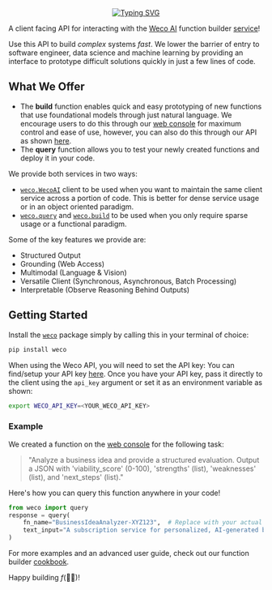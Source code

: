 <div align="center" style="display: flex; align-items: center; justify-content: center;">
  <a href="https://git.io/typing-svg"><img src="https://readme-typing-svg.demolab.com?font=Georgia&size=32&duration=4000&pause=400&color=808080&vCenter=true&multiline=false&width=200&height=50&lines=Weco+Client" alt="Typing SVG" /></a>
</div>

A client facing API for interacting with the [Weco AI](https://www.weco.ai/) function builder [service](https://www.aifunction.com)!

Use this API to build *complex* systems *fast*. We lower the barrier of entry to software engineer, data science and machine learning by providing an interface to prototype difficult solutions quickly in just a few lines of code.

## What We Offer

- The **build** function enables quick and easy prototyping of new functions that use foundational models through just natural language. We encourage users to do this through our [web console](https://www.aifunction.com) for maximum control and ease of use, however, you can also do this through our API as shown [here](cookbook/cookbook.md).
- The **query** function allows you to test your newly created functions and deploy it in your code.

We provide both services in two ways:

- [`weco.WecoAI`](api/client.md) client to be used when you want to maintain the same client service across a portion of code. This is better for dense service usage or in an object oriented paradigm.
- [`weco.query`](api/functional.md) and [`weco.build`](api/functional.md) to be used when you only require sparse usage or a functional paradigm.

Some of the key features we provide are:
- Structured Output
- Grounding (Web Access)
- Multimodal (Language & Vision)
- Versatile Client (Synchronous, Asynchronous, Batch Processing)
- Interpretable (Observe Reasoning Behind Outputs)

## Getting Started

Install the [`weco`](index.md) package simply by calling this in your terminal of choice:
```bash
pip install weco
```

When using the Weco API, you will need to set the API key:
You can find/setup your API key [here](https://www.aifunction.com/account/api-keys). Once you have your API key, pass it directly to the client using the `api_key` argument or set it as an environment variable as shown:
```bash
export WECO_API_KEY=<YOUR_WECO_API_KEY>
```

### Example

We created a function on the [web console](https://www.aifunction.com) for the following task:
> "Analyze a business idea and provide a structured evaluation. Output a JSON with 'viability_score' (0-100), 'strengths' (list), 'weaknesses' (list), and 'next_steps' (list)."

Here's how you can query this function anywhere in your code!
```python
from weco import query
response = query(
    fn_name="BusinessIdeaAnalyzer-XYZ123",  # Replace with your actual function name
    text_input="A subscription service for personalized, AI-generated bedtime stories for children."
)
```
For more examples and an advanced user guide, check out our function builder [cookbook](cookbook/cookbook.md).

Happy building $f$(👷‍♂️)!
